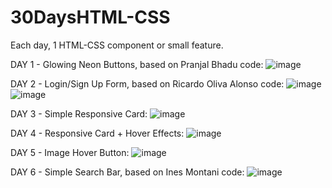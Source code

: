 # 30DaysHTML-CSS
Each day, 1 HTML-CSS component or small feature.

DAY 1 - Glowing Neon Buttons, based on Pranjal Bhadu code: ![image](https://user-images.githubusercontent.com/32843196/132268012-cdb1f55e-724c-41db-a131-3803e4aa23e6.png)

DAY 2 - Login/Sign Up Form, based on Ricardo Oliva Alonso code: ![image](https://user-images.githubusercontent.com/32843196/132422298-5c4a08fb-0f25-4d75-b831-5a5f520f1b63.png) ![image](https://user-images.githubusercontent.com/32843196/132422327-8cd55d76-8a79-4bb9-8683-ea90b35f9d8d.png)

DAY 3 - Simple Responsive Card: ![image](https://user-images.githubusercontent.com/32843196/132587500-7511d02c-c275-43f7-ab06-b25535ae0a5a.png)

DAY 4 - Responsive Card + Hover Effects: ![image](https://user-images.githubusercontent.com/32843196/132763754-d7aeb5e3-f099-46a2-aaa9-091142069ec2.png)

DAY 5 - Image Hover Button: ![image](https://user-images.githubusercontent.com/32843196/132919591-ce05741e-af15-4bf8-9f0a-afff3600af12.png)

DAY 6 - Simple Search Bar, based on Ines Montani code: ![image](https://user-images.githubusercontent.com/32843196/133163226-e69ed51f-208c-4751-a1a3-34b46f0999c0.png)
